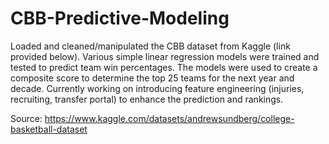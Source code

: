 # CBB-Predictive-Modeling

Loaded and cleaned/manipulated the CBB dataset from Kaggle (link provided below). Various simple linear regression models were trained and tested to predict team win percentages. The models were used to create a composite score to determine the top 25 teams for the next year and decade. Currently working on introducing feature engineering (injuries, recruiting, transfer portal) to enhance the prediction and rankings. 

Source: https://www.kaggle.com/datasets/andrewsundberg/college-basketball-dataset
